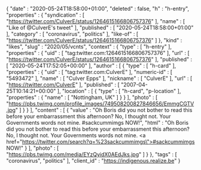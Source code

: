 {
  "date" : "2020-05-24T18:58:00+01:00",
  "deleted" : false,
  "h" : "h-entry",
  "properties" : {
    "syndication" : [ "https://twitter.com/CulverE/status/1264615166806757376" ],
    "name" : [ "Like of @CulverE's tweet" ],
    "published" : [ "2020-05-24T18:58:00+01:00" ],
    "category" : [ "coronavirus", "politics" ],
    "like-of" : [ "https://twitter.com/CulverE/status/1264615166806757376" ]
  },
  "kind" : "likes",
  "slug" : "2020/05/vcnts",
  "context" : {
    "type" : [ "h-entry" ],
    "properties" : {
      "uid" : [ "tag:twitter.com:1264615166806757376" ],
      "url" : [ "https://twitter.com/CulverE/status/1264615166806757376" ],
      "published" : [ "2020-05-24T17:52:05+00:00" ],
      "author" : [ {
        "type" : [ "h-card" ],
        "properties" : {
          "uid" : [ "tag:twitter.com:CulverE" ],
          "numeric-id" : [ "5493472" ],
          "name" : [ "Culver Epps" ],
          "nickname" : [ "CulverE" ],
          "url" : [ "https://twitter.com/CulverE" ],
          "published" : [ "2007-04-25T10:14:21+00:00" ],
          "location" : [ {
            "type" : [ "h-card", "p-location" ],
            "properties" : {
              "name" : [ "Nottingham, UK" ]
            }
          } ],
          "photo" : [ "https://pbs.twimg.com/profile_images/749508200827846656/EmmgCGTV.jpg" ]
        }
      } ],
      "content" : [ {
        "value" : "Oh Boris did you not bother to read this before your embarrassment this afternoon? No, I thought not. Your Governments words not mine. #sackcummimgs NOW!",
        "html" : "Oh Boris did you not bother to read this before your embarrassment this afternoon? No, I thought not. Your Governments words not mine. <a href=\"https://twitter.com/search?q=%23sackcummimgs\">#sackcummimgs</a> NOW!"
      } ],
      "photo" : [ "https://pbs.twimg.com/media/EYzQyidX0AEdJks.jpg" ]
    }
  },
  "tags" : [ "coronavirus", "politics" ],
  "client_id" : "https://indigenous.realize.be"
}
